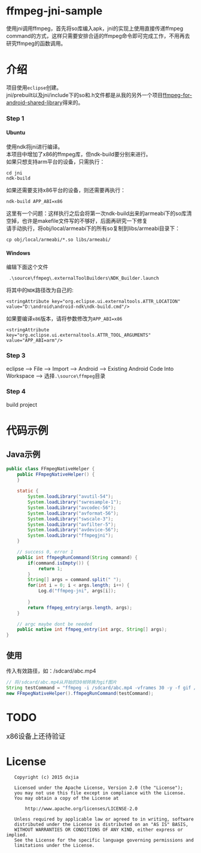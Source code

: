 # ffmpeg-jni-sample
使用jni调用ffmpeg，首先将so库编入apk，jni的实现上使用直接传递ffmpeg command的方式，这样只需要安排合适的ffmpeg命令即可完成工作，不用再去研究ffmpeg的函数调用。

# 介绍
项目使用`eclipse`创建。<br>
jni/prebuilt以及jni/include下的so和.h文件都是从我的另外一个项目[ffmpeg-for-android-shared-library](https://github.com/dxjia/ffmpeg-for-android-shared-library)得来的。<br>
### Step 1
#### Ubuntu
使用ndk将jni进行编译。<br>
本项目中增加了x86的ffmpeg库，但ndk-build要分别来进行。<br>
如果只想支持arm平台的设备，只需执行：<br>
```
cd jni
ndk-build
```
如果还需要支持x86平台的设备，则还需要再执行：<br>
```
ndk-build APP_ABI=x86
```
这里有一个问题：这样执行之后会将第一次ndk-build出来的armeabi下的so库清空掉，也许是makefile文件写的不够好，后面再研究一下修复<br>
请手动执行，将obj/local/armeabi下的所有so复制到libs/armeabi目录下：<br>
```
cp obj/local/armeabi/*.so libs/armeabi/
```
#### Windows
编辑下面这个文件
```
 .\source\ffmpeg\.externalToolBuilders\NDK_Builder.launch
```
将其中的`NDK`路径改为自己的:
```
<stringAttribute key="org.eclipse.ui.externaltools.ATTR_LOCATION" value="D:\android\android-ndk\ndk-build.cmd"/>
```
如果要编译`x86`版本，请将参数修改为`APP_ABI=x86`
```
<stringAttribute key="org.eclipse.ui.externaltools.ATTR_TOOL_ARGUMENTS" value="APP_ABI=arm"/>
```

### Step 3
eclipse --> File --> Import --> Android --> Existing Android Code Into Workspace --> 选择`.\source\ffmpeg`目录

### Step 4
build project

# 代码示例
## Java示例

```java
public class FFmpegNativeHelper {
	public FFmpegNativeHelper() {
	}
	
	static {
		System.loadLibrary("avutil-54");
		System.loadLibrary("swresample-1");
		System.loadLibrary("avcodec-56");
		System.loadLibrary("avformat-56");
		System.loadLibrary("swscale-3");
		System.loadLibrary("avfilter-5");
		System.loadLibrary("avdevice-56");
		System.loadLibrary("ffmpegjni");
	}

	// success 0, error 1
	public int ffmpegRunCommand(String command) {
		if(command.isEmpty()) {
			return 1;			
		}
		String[] args = command.split(" ");
		for(int i = 0; i < args.length; i++) {
			Log.d("ffmpeg-jni", args[i]);
			
		}
		return ffmpeg_entry(args.length, args);
	}

	// argc maybe dont be needed
	public native int ffmpeg_entry(int argc, String[] args);
}
```
## 使用
传入有效路径，如：/sdcard/abc.mp4<br>
```java
// 将/sdcard/abc.mp4从开始的30帧转换为gif图片
String testCommand = "ffmpeg -i /sdcard/abc.mp4 -vframes 30 -y -f gif /sdcard/outabc.gif";
new FFmpegNativeHelper().ffmpegRunCommand(testCommand);
```
# TODO
<font size="4">x86设备上还待验证</font>

# License
```
   Copyright (c) 2015 dxjia

   Licensed under the Apache License, Version 2.0 (the "License");
   you may not use this file except in compliance with the License.
   You may obtain a copy of the License at

       http://www.apache.org/licenses/LICENSE-2.0

   Unless required by applicable law or agreed to in writing, software
   distributed under the License is distributed on an "AS IS" BASIS,
   WITHOUT WARRANTIES OR CONDITIONS OF ANY KIND, either express or implied.
   See the License for the specific language governing permissions and
   limitations under the License.
```
